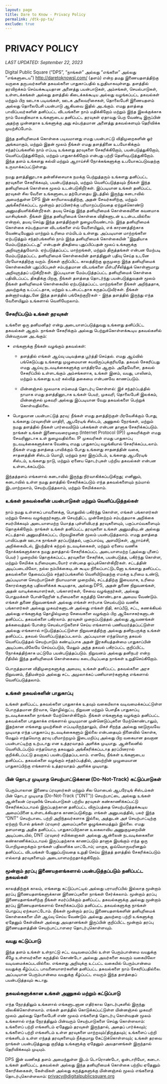 ```yaml
---
layout: page
title: Dare to Know - Privacy Policy
permalink: /dtk-pp-ta/
exclude: true
---
```


# **PRIVACY POLICY**

_LAST UPDATED: September 22, 2023_

Digital Public Square (“DPS”, “நாங்கள்” அல்லது “எங்களை” அல்லது “எங்களுடைய”) http://daretoknowsl.com/ (தளம்) என்ற தமது இணையதளத்திற்கு வருகை தருபவர்களின் தகவல்களை பாதுகாப்பதில் உறுதியாகவுள்ளது. தளத்தில் தரவிறக்கம் செய்யக்கூடியதான அனைத்து பயன்பாடுகள், அம்சங்கள், செயல்பாடுகள், உள்ளடக்கங்கள் அல்லது தளத்தில் கிடைக்கக்கூடிய அல்லது வழங்கப்பட்ட தகவல்கள் மற்றும் பிற ஊடாக படிவங்கள், ஊடக அலைவரிசைகள், தொலைபேசி இணையதளம் அல்லது தொலைபேசி பயன்பாடு ஆகியவை இதில் அடங்கும். எமது தளத்தை பாவிப்பவர்களின் தனிப்பட்ட விடயங்களை நாம் மதிக்கிறோம் மற்றும் இந்த இலக்குக்காக நாம் மேலதிகமாக உங்களுடைய தனிப்பட்ட தரவுகள் ஏதாவது பெற வேண்டி இருப்பின் அதற்கு முன்னதாக உங்களுக்கு அது சம்பந்தமான அனைத்து தகவல்களயும் தெரிவிக்க முயற்சிப்போம்.

இந்த தனியுரிமைக் கொள்கை படிவமானது எமது  பயன்பாட்டு விதிமுறைகளின் ஓர் அங்கமாகும், மற்றும் இதன் மூலம் நீங்கள் எமது தளத்தினை உபயோகிக்கும் சந்தர்ப்பங்களில் நாம் எப்படி உங்களது தரவுகளை சேகரிக்கிறோம், பயன்படுத்துகிறோம், வெளிப்படுத்துகிறோம், மற்றும் பாதுகாக்கிறோம் என்பது பற்றி தெளிவுபடுத்துகிறோம். இந்த தளம் உங்களது கல்வி மற்றும் ஆராய்ச்சி நோக்கங்களுக்கு உபயோகப்படுவதற்கு உருவாக்கப்பட்டுள்ளது.

நமது தளத்தினூடாக தன்னிச்சையாக நமக்கு பெற்றுத்தரும் உங்களது தனிப்பட்ட தரவுகளை சேகரிக்கவும், பயன்படுத்தவும், மற்றும் வெளிப்படுத்தவும் நீங்கள் இந்த தனியுரிமைக் கொள்கை மூலம் உடன்படுகிறீர்கள். இப்படியான உங்கள் தனிப்பட்ட தரவுகள் சில வேளை உங்களுடைய தற்போதைய இடத்தில் இருந்து கனடாவில் அமைந்துள்ள DPS இன் காரியாலயத்திற்கு, அதன் சேவர்களிற்கு, மற்றும் அங்கீகரிக்கப்பட்ட மூன்றாம் தரப்பினர்க்கு பரிமாறப்படுவதை ஏற்றுக்கொண்டு அனுமதியளிக்கின்றீர்கள். தயவு செய்து இந்த தனியுரிமைக் கொள்கையினை கவனமாக வாசியுங்கள். நீங்கள் இந்த தனியுரிமைக் கொள்கை விதிகளுடன் உடன்படவில்லை என்றால், தயவு செய்து இந்த தளத்திற்குள் நுழையவேண்டாம். இந்த தனியுரிமைக் கொள்கை சம்பந்தமான விடயங்களை எவ் வேளையிலும், எக் காரணத்திற்காக வேண்டியேனும் மாற்றும் உரிமை எம்மிடம் உள்ளது. அப்படியான மாற்றங்களை ஏற்படுத்தும் சந்தர்பங்களில் நாம் இந்த தனியுரிமைக் கொள்கையின் “இறுதியாக மேம்படுத்தப்பட்டது” என்பதன் திகதியை புதுப்பிப்பதன் மூலப் உங்களுக்கு அறிவுருத்துவோம். ஏற்படுத்தப்பட்ட மாற்றங்கள், மற்றும் திருத்தங்கள் என்பன மேற்படி மேம்படுத்தப்பட்ட தனியுரிமைக் கொள்கையின் தளத்தினுள் பதிவு செய்த உடனே பிரயோகத்திற்கு வரும். நீங்கள் குறிப்பிட்ட காலத்திற்கு ஒருமுறை இந்த தனியுரிமைக் கொள்கையின் புதுப்பிப்புகள் சம்பந்தமான விடயங்களை மீள்பரீசீலித்துக் கொள்ளுமாறு அறிவுருத்தப் படுகிறீர்கள். இப்படியான மேம்படுத்தப்பட்ட தனியுரிமைக் கொள்கை பதிவிடப்பட்ட திகதிக்கு பிறகு, நீங்கள் தளத்தை தொடர்ந்து பயன்படுத்துவதன் மூலம் நீங்கள் தனியுரிமைக் கொள்கையில் ஏற்படுத்தப்பட்ட மாற்றங்களை நீங்கள் அறிந்ததாக, அவற்றுக்கு உட்பட்டதாக, மற்றும் உடன்பட்டதாக கருதப்படுவீர்கள். நீங்கள் தன்னார்வத்துடனே இந்த தளத்தில் பங்கேற்குறீர்கள் - இந்த தளத்தில் இருந்து எந்த வேளையிலும் உங்களால் வெளியேறலாம்.

### **சேகரிப்படும் உங்கள் தரவுகள்**

உங்களை ஒரு தனிமனிதர் என்று அடையாளப்படுத்துவது உங்களது தனிப்பிட்ட தகவல்கள் ஆகும். நாங்கள் சேகரிக்கும் அல்லது பெற்றுக்கொள்ளக்கூடிய தகவல்களில் பின்வருவன அடங்கும்:

- எங்களுக்கு நீங்கள் வழங்கும் தகவல்கள்:

  - தளத்தில் எங்கள் ஆய்வு படிவத்தை பூர்த்தி செய்தல். எமது ஆய்வில் பங்கெடுப்பது உங்களது முழுமையான சுயவிருப்புக்குரியதே. தகவல் சேகரிப்பது எமது ஆய்வு நடவடிக்கைகளுக்கு மாத்திரமே ஆகும். அதேவேளை, தகவல் சேகரிப்பில் உள்ளடங்கும் அம்சங்களாக, உங்கள் இனம், வயது, பாலினம், மற்றும் உங்களது உயர் கல்வித் தகைமை என்பனவே காணப்படும்.

  - மின்னஞ்சல் மூலமாக எம்மைத் தொடர்பு கொள்ளல்: இச் சந்தர்ப்பத்தில் நாமாக எமது தளத்தினூடாக உங்கள் பெயர், முகவரி, தொலைபேசி இலக்கம், மின்னஞ்சல் முகவரி அல்லது இப்படியான வேறு தகவல்களை பெற்றுக் கொள்வதில்லை.

- பொதுவான பயன்பாட்டுத் தரவு: நீங்கள் எமது தளத்திற்குள் பிரவேசிக்கும் போது, உங்களது ப்ரவுஸரின் மாதிரி, ஆபரேடிங் சிஸ்டம், அணுகல் நேரங்கள், மற்றும் நமது தளத்தில் நீங்கள் பார்வையிடும் பக்கங்கள் என்பன தானாக சேகரிக்கப்படும். நாங்கள் உங்கள் இணையவரைமுறை (Internet Protocol (IP)) முகவரிக்குள் எமது சேவரினூடாக உள் நுழைவதில்லை. IP முகவரிகள் எமது பாதுகாப்பு நடவடிக்கைகளுக்காக வேண்டி எமது பாதுகாப்பு வழங்கியால் சேகரிக்கப்படலாம். நீங்கள் எமது தளத்தை பாவிக்கும் போது உங்களது சாதனத்தின் வகை, சாதனத்தின் சிஸ்டம் மொழி, மற்றும் நகர இருப்பிடம், உங்களது ஆபரேடிங் சிஸ்டம், உங்களது நாடு, மற்றும் ஏனைய தொடர்புகள் பற்றிய தகவல்கள் என்பன உள்ளடக்கப்படும்.

இந்தத்தளம் எங்களால் கனடாவில் இருந்து நிர்வாகிக்கப்படுகிறது; எனினும், கனடாவில் உள்ள நமது தளத்தில் சேகரிக்கப்படும் எந்த தகவல்களையும் நம்மால் இடமாற்றலாம், செயற்படுத்தலாம், மற்றும் சேமிக்கலாம்.

### **உங்கள் தகவல்களின் பயன்பாடுகள் மற்றும் வெளிப்படுத்தல்கள்**

நாம் நமது உள்ளகப் பாவனைக்கு, பொதுவில் பகிர்ந்து கொள்ள, எங்கள் பங்காளர்கள் மற்றும் சேவை வழங்குநர்களுடன் செயற்திட்ட முன்னேற்றம் சம்பந்தமாக அறிக்கை சமர்பிக்கவும் அடையாளமற்ற மொத்த புள்ளிவிபரத் தரவுகளையும், பகுப்பாய்வகளையும் தொகுக்கிறோம். நாங்கள் உங்கள் தனிப்பட்ட தரவுகளை உங்கள் அனுமதியுடன் அல்லது சட்டத்தால் அனுமதிக்கப்பட்ட பிறவழிகளின் மூலம் பயன்படுத்தலாம். எமது தளத்தை பாவிப்பதன் ஊடாக நாங்கள் தரப்படுத்தல், பகுப்பாய்வு, அளவீடுகள், ஆராய்ச்சி, அறிக்கையிடல், இயந்திரக் கற்றல் நடவடிக்கைகள், மற்றும் ஏனைய வணிக நோக்கங்களுக்காக நமது தளத்தால் சேகரிக்கப்பட்ட அடையாளமற்ற (அல்லது புனைப் பெயர் ) முறையில் தொகுக்கப்பட்ட தரவுகளை சேகரிக்க, பயன்படுத்த, பகிர்ந்து கொள்ள, மற்றும் சேமிக்க உரிமையுடையோர் என்பதை ஒப்புக்கொள்கிறீர்கள். சட்டத்தின் அடிப்படையிலோ, நல்ல நம்பிக்கையுடன் கூடிய நிலைப்பாட்டுடனோ உங்களது தனிப்பட்ட தகவல்களை தேவைப்படும் சந்தர்ப்பங்களில் வெளியிடுவதற்கு எமக்கு உரிமை உண்டு, அப்படியான செயற்பாடுகள் நியாயமான முறையில், சட்டத்திற்கு இயைவாக, உரிமை கோரல்களுக்கு பதிலளிக்கக் கூடியதாக, அல்லது DPS, அதன் துணை நிறுவனங்கள், அதன் வாடிக்கையாளர்கள், பங்காளர்கள், சேவை வழங்குநர்கள், அல்லது பொதுமக்கள் போன்றோரின் உரிமைகளை கருத்திற் கொண்டதாக அமைய வேண்டும். எங்கள் துணை நிறுவனங்கள் அல்லது எங்கள் சார்பாக செயல்படும் வணிக பங்காளர்கள் அல்லது முகவர்களுடன் அல்லது எங்கள் நிதி, காப்பீடு, சட்ட, கணக்கியல் அல்லது எங்களுக்கு தொழில்முறை சேவைகளை வழங்கும் பிற ஆலோசகர்களுடன் தனிப்பட்ட தகவல்களை பகிரலாம். தரவுகள் முறைப்படுத்தல் அல்லது ஆவணங்கள் தக்கவைத்தல் போன்ற செயல்பாடுகளைச் செய்ய எங்களால் பணியமர்த்தப்பட்டுள்ள அல்லது எங்களால் ஈடுபடுத்தப்பட்டுள்ள நிறுவனத்திற்கு அல்லது தனிநபருக்கு உங்கள் தனிப்பட்ட தகவல் வெளிப்படுத்தப்படலாம். அப்படியான எந்தவொரு தகவல் வெளிப்படுத்தல் செயற்பாடும் கண்டிப்பாக அதன் இரகசியத்தன்மை பாதுகாப்பின் அடிப்படையிலேயே செய்யப்படும், மேலும் அந்த தகவல் பகிரப்பட்ட குறிப்பிட்ட நோக்கத்திற்காக மட்டுமே பயன்படுத்தப்படும். நிறுவனம் அல்லது தனிநபர் என்ற ரீதியில் இந்த தனியுரிமைக் கொள்கையை கடைபிடிப்பதை நாங்கள் உறுதிசெய்கிறோம்.

பொருத்தமான விதிமுறைகளுக்கு அமைய, உங்கள் தனிப்பட்ட தகவல்களை அரச நிறுவனம், நீதிமன்றம் அல்லது சட்ட அமுலாக்கப் பணியாளர்களுக்கு எங்களால் வெளிப்படுத்தலாம்.

### **உங்கள் தகவல்களின் பாதுகாப்பு**

உங்கள் தனிப்பட்ட தகவல்களை பாதுகாக்க உதவும் வகையிலாக வடிவமைக்கப்பட்டுள்ள பொருத்தமான நிர்வாக, தொழில்நுட்ப, நிறுவன மற்றும் பௌதீக பாதுகாப்பு நடவடிக்கைகளை நாங்கள் மேற்கொள்கிறோம். நீங்கள் எங்களுக்கு வழங்கும் தனிப்பட்ட தகவல்களை பாதுகாக்க எங்களால் முடியுமான முன்னெடுப்புகளை மேற்கொண்டாலும், இதற்கான எங்களது முயற்சிகள் எப்படியிருந்தாலும், மிகச் சிறந்த அல்லது ஊடுருவவே முடியாத எந்த பாதுகாப்பு நடவடிக்கைகளும் இல்லை என்பதையும் நினைவில் கொள்க, மேலும் எந்தவொரு தரவு பரிமாற்றமும் இடைமறிப்பு அல்லது பிற வகையான தவறான பயன்பாட்டிற்கு உற்படாது என உத்தரவாதம் அளிக்க முடியாது. ஆன்லைனில் வெளியிடப்படும் எந்தவொரு தகவலும் அங்கீகரிக்கப்படாத தரப்பினரால் குறிக்கிடப்பட்டு தவறாகப் பயன்படுத்தப்படலாம். எனவே, நீங்கள் உங்களுடைய தனிப்பட்ட தகவல்களை வழங்கும் சந்தர்ப்பத்தில், அவற்றின் முழுமையான பாதுகாப்பிற்கு எங்களால் உத்தரவாதம் அளிக்க முடியாது.

### **பின் தொடர முடியாத செயற்பாட்டுக்கான (Do-Not-Track) கட்டுப்பாடுகள்**

பெரும்பாலான இணைய ப்ரவுஸர்கள் மற்றும் சில மொபைல் ஆபரேடிங் சிஸ்டம்கள் பின் தொடர முடியாத (Do-Not-Track ("DNT")) செயற்பாட்டை அல்லது உங்கள் ஆன்லைன் ப்ரவுஸிங் செயல்பாடுகள் பற்றிய தரவுகள் கண்காணிக்கப்பட்டு சேகரிக்கப்படாமல் இருப்பதற்கான தனிப்பட்ட விருப்பத்தை செயற்படுத்தக்கூடிய அமைப்பினை உள்ளடக்கியதாக காணப்படுகிறது. எங்கள் அனுபவத்தில், பலர் இந்த “DNT” செயற்பாடை பற்றி அறிந்தவர்களாக இல்லை, அத்துடன் அச் செயற்பாட்டிற்கு ஏற்றாற் போல் தங்கள் ப்ரவுஸர் அமைப்புகளை ஒழுங்கமைத்தும் இல்லை. எமது தளமானது அதிக தனிப்பட்ட பாதுகாப்பிற்கான உலகலாவிய  அணுகுமுறையின் அடிப்படையில், DNT ப்ரவுஸர் சமிக்ஞைகள் அல்லது ஆன்லைன் நடவடிக்கைகளை கண்காணிக்கப்படாமல் இருப்பதற்காக காணப்படும் தானாக இயங்கும் எந்த ஒரு பொறிமுறைக்கும் நாங்கள் பதிலளிக்க மாட்டோம்; மாறாக, ஒவ்வொருவரினதும் தனிப்பட்ட விடயங்கள் பேணுப்படுவதை உறுதி செய்ய இந்தத் தளத்தில் சேகரிக்கப்படும் எல்லாத் தரவுகளையும் அடையாளமற்றதாக்குகிறோம்.

### **மூன்றாம் தரப்பு இணையதளங்களால் பயன்படுத்தப்படும் தனிப்பட்ட தகவல்கள்**

 காலத்திற்குக் காலம், எங்களது கட்டுப்பாட்டில் அல்லது பராமரிப்பில் இல்லாத மூன்றாம் தரப்பு இணையதளங்களுக்கான இணைப்புகளை நாங்கள் சேர்க்கலாம். மூன்றாம் தரப்பு இணையதளங்களிற்கு நீங்கள் சமர்ப்பிக்கும் தனிப்பட்ட தகவல்களுக்கு அல்லது மூன்றாம் தரப்பு இணையதளங்களால் சேகரிக்கப்படும் தனிப்பட்ட தகவல்களுக்கு நாங்கள் பொறுப்பு ஏற்கமாட்டோம். நீங்கள் மூன்றாம் தரப்பு இணையதளங்களின் தனியுரிமைக் கொள்கைகளை மீள் ஆய்வு செய்ய வேண்டும் அல்லது அவற்றை பற்றி உங்களுக்கு ஏதேனும் கேள்விகள் அல்லது அவதானங்கள் இருப்பின் குறிப்பிட்ட மூன்றாம் தரப்பு இணையதளத்தின் செயற்பாட்டாளரை தொடர்புகொள்ளவும்.

### **வயது கட்டுப்பாடு**

இந்த தளம் உங்கள் உள்நாட்டு சட்ட வடிவமைப்பில் உள்ள பெரும்பான்மை வயதுக்கு கீழே உள்ளவர்களை கருத்தில் கொண்டோ அல்லது அவர்களை கவரும் வகையிலோ வடிவமைக்கப்படவில்லை. எங்களது அறிவுக்கு உட்பட்ட வகையில் பெரும்பான்மை வயதுக்கு கீழ்ப்பட்ட பாவனையாளர்களின் தனிப்பட்ட தகவல்களை நாம் சேகரிப்பதில்லை. அப்படியான பெரும்பான்மை வயதுக்கு கீழ்ப்பட்ட எவரும் இந்த தளத்தைப் பயன்படுத்தவும் கூடாது. 

### **தகவல்களுக்கான உங்கள் அணுகல் மற்றும் கட்டுப்பாடு**

எந்த நேரத்திலும் உங்களால் எங்களுடனான எதிர்கால தொடர்புகளில் இருந்து விலகிக்கொள்ளலாம். எங்கள் தளத்தில் கொடுக்கப்பட்டுள்ள மின்னஞ்சல் முகவரி மூலம் அல்லது தொலைபேசி எண் மூலம் எங்களைத் தொடர்பு கொள்வதன் மூலம் உங்களால் எந்த நேரத்திலும் பின்வரும் செயற்பாடுகளை செய்து கொள்ளலாம்: உங்களைப் பற்றி எங்களிடம் ஏதேனும் தரவுகள் இருந்தால், அதைப் பார்க்கவும்; உங்களைப் பற்றி எங்களிடம் உள்ள தரவுகளை மாற்றவும்/திருத்தவும்; உங்களைப் பற்றி எங்களிடம் உள்ள எந்தத் தரவுகளையும் நீக்குமாறு கேட்டுக்கொள்ளவும்; உங்கள் தரவை நாங்கள் பயன்படுத்துவது குறித்து உங்களுக்கு ஏதேனும் அவதானங்கள் இருந்தால் தெரிவிக்கவும் முடியும்.

DPS இன் வணிகத் தளம் அமைந்துள்ள இடம் டொரொண்டோ, ஒன்டாரியோ, கனடா. உங்கள் தனிப்பட்ட தகவல்கள் அல்லது இந்த தனியுரிமைக் கொள்கை பற்றிய ஏதேனும் கோரிக்கைகள், கேள்விகள் அல்லது கருத்துகளுக்கு மின்னஞ்சல் மூலம் எங்களைத் தொடர்புகொள்ளலாம்: privacy@digitalpublicsquare.org 
